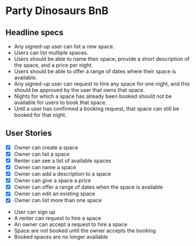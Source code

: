 # Party Dinosaurs BnB

## Headline specs

- Any signed-up user can list a new space.
- Users can list multiple spaces.
- Users should be able to name their space, provide a short description of the space, and a price per night.
- Users should be able to offer a range of dates where their space is available.
- Any signed-up user can request to hire any space for one night, and this should be approved by the user   that owns that space.
- Nights for which a space has already been booked should not be available for users to book that space.
- Until a user has confirmed a booking request, that space can still be booked for that night.


## User Stories

- [x] Owner can create a space
- [x] Owner can list a space
- [x] Renter can see a list of available spaces
- [x] Owner can name a space
- [x] Owner can add a description to a space
- [x] Owner can give a space a price
- [x] Owner can offer a range of dates when the space is available
- [x] Owner can edit an existing space
- [x] Owner can list more than one space
- User can sign up
- A renter can request to hire a space
- An owner can accept a request to hire a space
- Space are not booked until the owner accepts the booking
- Booked spaces are no longer available
